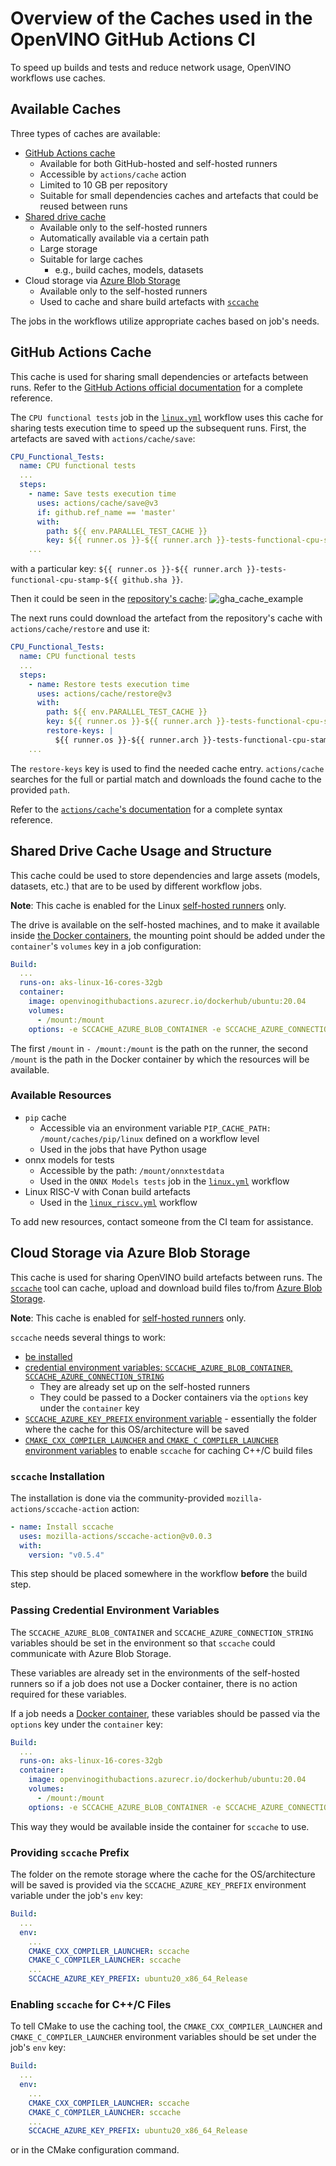 # Overview of the Caches used in the OpenVINO GitHub Actions CI

To speed up builds and tests and reduce network usage, OpenVINO workflows use caches.

## Available Caches

Three types of caches are available:
* [GitHub Actions cache](https://docs.github.com/en/actions/using-workflows/caching-dependencies-to-speed-up-workflows)
  * Available for both GitHub-hosted and self-hosted runners
  * Accessible by `actions/cache` action
  * Limited to 10 GB per repository
  * Suitable for small dependencies caches and artefacts that could be reused between runs 
* [Shared drive cache](#shared-drive-cache-usage-and-structure)
  * Available only to the self-hosted runners
  * Automatically available via a certain path
  * Large storage
  * Suitable for large caches
    * e.g., build caches, models, datasets
* Cloud storage via [Azure Blob Storage](https://azure.microsoft.com/en-us/products/storage/blobs)
  * Available only to the self-hosted runners
  * Used to cache and share build artefacts with [`sccache`](https://github.com/mozilla/sccache)

The jobs in the workflows utilize appropriate caches based on job's needs.

## GitHub Actions Cache

This cache is used for sharing small dependencies or artefacts between runs. Refer to the [GitHub Actions official documentation](https://docs.github.com/en/actions/using-workflows/caching-dependencies-to-speed-up-workflows) for a complete reference.

The `CPU functional tests` job in the [`linux.yml`](./../../../../.github/workflows/linux.yml) workflow uses this cache for sharing tests execution time to speed up the subsequent runs. First, the artefacts are saved with `actions/cache/save`:
```yaml
CPU_Functional_Tests:
  name: CPU functional tests
  ...
  steps:
    - name: Save tests execution time
      uses: actions/cache/save@v3
      if: github.ref_name == 'master'
      with:
        path: ${{ env.PARALLEL_TEST_CACHE }}
        key: ${{ runner.os }}-${{ runner.arch }}-tests-functional-cpu-stamp-${{ github.sha }}
    ...
```
with a particular key: `${{ runner.os }}-${{ runner.arch }}-tests-functional-cpu-stamp-${{ github.sha }}`. 

Then it could be seen in the [repository's cache](https://github.com/openvinotoolkit/openvino/actions/caches):
![gha_cache_example](../../../sphinx_setup/_static/images/ci/gha_cache_example.png)

The next runs could download the artefact from the repository's cache with `actions/cache/restore` and use it:
```yaml
CPU_Functional_Tests:
  name: CPU functional tests
  ...
  steps:
    - name: Restore tests execution time
      uses: actions/cache/restore@v3
      with:
        path: ${{ env.PARALLEL_TEST_CACHE }}
        key: ${{ runner.os }}-${{ runner.arch }}-tests-functional-cpu-stamp-${{ github.sha }}
        restore-keys: |
          ${{ runner.os }}-${{ runner.arch }}-tests-functional-cpu-stamp
    ...
```
The `restore-keys` key is used to find the needed cache entry. `actions/cache` searches for the full or partial match and downloads the found cache to the provided `path`.

Refer to the [`actions/cache`'s documentation](https://github.com/actions/cache) for a complete syntax reference.

## Shared Drive Cache Usage and Structure

This cache could be used to store dependencies and large assets (models, datasets, etc.) that are to be used by different workflow jobs. 

**Note**: This cache is enabled for the Linux [self-hosted runners](./runners.md) only.

The drive is available on the self-hosted machines, and to make it available inside [the Docker containers](./docker_images.md), 
the mounting point should be added under the `container`'s `volumes` key in a job configuration:
```yaml
Build:
  ...
  runs-on: aks-linux-16-cores-32gb
  container:
    image: openvinogithubactions.azurecr.io/dockerhub/ubuntu:20.04
    volumes:
      - /mount:/mount
    options: -e SCCACHE_AZURE_BLOB_CONTAINER -e SCCACHE_AZURE_CONNECTION_STRING
```

The first `/mount` in `- /mount:/mount` is the path on the runner, the second `/mount` is the path in the Docker container by which the resources will be available.

### Available Resources

* `pip` cache
  * Accessible via an environment variable `PIP_CACHE_PATH: /mount/caches/pip/linux` defined on a workflow level
  * Used in the jobs that have Python usage 
* onnx models for tests
  * Accessible by the path: `/mount/onnxtestdata`
  * Used in the `ONNX Models tests` job in the [`linux.yml`](./../../../../.github/workflows/linux.yml) workflow
* Linux RISC-V with Conan build artefacts
  * Used in the [`linux_riscv.yml`](./../../../../.github/workflows/linux_riscv.yml) workflow

To add new resources, contact someone from the CI team for assistance.

## Cloud Storage via Azure Blob Storage

This cache is used for sharing OpenVINO build artefacts between runs. 
The [`sccache`](https://github.com/mozilla/sccache) tool can cache, upload and download build files to/from [Azure Blob Storage](https://azure.microsoft.com/en-us/products/storage/blobs).

**Note**: This cache is enabled for [self-hosted runners](./runners.md) only.

`sccache` needs several things to work:
* [be installed](#sccache-installation)
* [credential environment variables: `SCCACHE_AZURE_BLOB_CONTAINER`, `SCCACHE_AZURE_CONNECTION_STRING`](#passing-credential-environment-variables)
  * They are already set up on the self-hosted runners
  * They could be passed to a Docker containers via the `options` key under the `container` key
* [`SCCACHE_AZURE_KEY_PREFIX` environment variable](#providing-sccache-prefix) - essentially the folder where the cache for this OS/architecture will be saved
* [`CMAKE_CXX_COMPILER_LAUNCHER` and `CMAKE_C_COMPILER_LAUNCHER` environment variables](#enabling-sccache-for-cc-files) to enable `sccache` for caching C++/C build files

### `sccache` Installation

The installation is done via the community-provided `mozilla-actions/sccache-action` action:
```yaml
- name: Install sccache
  uses: mozilla-actions/sccache-action@v0.0.3
  with:
    version: "v0.5.4"
```

This step should be placed somewhere in the workflow **before** the build step.

### Passing Credential Environment Variables

The `SCCACHE_AZURE_BLOB_CONTAINER` and `SCCACHE_AZURE_CONNECTION_STRING` variables should be set in the environment so that `sccache` could communicate with Azure Blob Storage.

These variables are already set in the environments of the self-hosted runners so if a job does not use a Docker container, there is no action required for these variables.

If a job needs a [Docker container](./docker_images.md), these variables should be passed via the `options` key under the `container` key:
```yaml
Build:
  ...
  runs-on: aks-linux-16-cores-32gb
  container:
    image: openvinogithubactions.azurecr.io/dockerhub/ubuntu:20.04
    volumes:
      - /mount:/mount
    options: -e SCCACHE_AZURE_BLOB_CONTAINER -e SCCACHE_AZURE_CONNECTION_STRING
```

This way they would be available inside the container for `sccache` to use.

### Providing `sccache` Prefix

The folder on the remote storage where the cache for the OS/architecture will be saved is provided via the `SCCACHE_AZURE_KEY_PREFIX` environment variable under the job's `env` key:
```yaml
Build:
  ...
  env:
    ...
    CMAKE_CXX_COMPILER_LAUNCHER: sccache
    CMAKE_C_COMPILER_LAUNCHER: sccache
    ...
    SCCACHE_AZURE_KEY_PREFIX: ubuntu20_x86_64_Release
```

### Enabling `sccache` for C++/C Files

To tell CMake to use the caching tool, the `CMAKE_CXX_COMPILER_LAUNCHER` and `CMAKE_C_COMPILER_LAUNCHER` environment variables should be set under the job's `env` key:
```yaml
Build:
  ...
  env:
    ...
    CMAKE_CXX_COMPILER_LAUNCHER: sccache
    CMAKE_C_COMPILER_LAUNCHER: sccache
    ...
    SCCACHE_AZURE_KEY_PREFIX: ubuntu20_x86_64_Release
```
or in the CMake configuration command.
